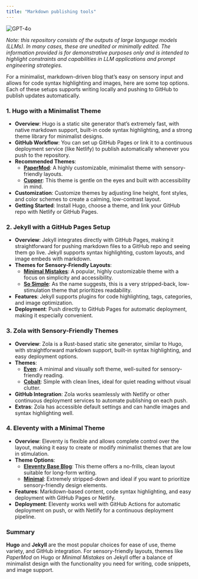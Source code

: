 ```yaml
---
title: "Markdown publishing tools"
---
```

![GPT-4o](https://img.shields.io/badge/GPT--4o-3333FF?style=for-the-badge&logo=openai&logoColor=white)



*Note: this repository consists of the outputs of large language models (LLMs). In many cases, these are unedited or minimally edited. The information provided is for demonstrative purposes only and is intended to highlight constraints and capabilities in LLM applications and prompt engineering strategies.*


For a minimalist, markdown-driven blog that’s easy on sensory input and allows for code syntax highlighting and images, here are some top options. Each of these setups supports writing locally and pushing to GitHub to publish updates automatically.

### 1. **Hugo with a Minimalist Theme**
   - **Overview**: Hugo is a static site generator that’s extremely fast, with native markdown support, built-in code syntax highlighting, and a strong theme library for minimalist designs.
   - **GitHub Workflow**: You can set up GitHub Pages or link it to a continuous deployment service (like Netlify) to publish automatically whenever you push to the repository.
   - **Recommended Themes**:
     - [**PaperMod**](https://github.com/adityatelange/hugo-PaperMod): A highly customizable, minimalist theme with sensory-friendly layouts.
     - [**Cupper**](https://github.com/zwbetz-gh/cupper-hugo-theme): This theme is gentle on the eyes and built with accessibility in mind.
   - **Customization**: Customize themes by adjusting line height, font styles, and color schemes to create a calming, low-contrast layout.
   - **Getting Started**: Install Hugo, choose a theme, and link your GitHub repo with Netlify or GitHub Pages.

### 2. **Jekyll with a GitHub Pages Setup**
   - **Overview**: Jekyll integrates directly with GitHub Pages, making it straightforward for pushing markdown files to a GitHub repo and seeing them go live. Jekyll supports syntax highlighting, custom layouts, and image embeds with markdown.
   - **Themes for Sensory-Friendly Layouts**:
     - [**Minimal Mistakes**](https://mmistakes.github.io/minimal-mistakes/): A popular, highly customizable theme with a focus on simplicity and accessibility.
     - [**So Simple**](https://github.com/mmistakes/so-simple-theme): As the name suggests, this is a very stripped-back, low-stimulation theme that prioritizes readability.
   - **Features**: Jekyll supports plugins for code highlighting, tags, categories, and image optimization.
   - **Deployment**: Push directly to GitHub Pages for automatic deployment, making it especially convenient.

### 3. **Zola with Sensory-Friendly Themes**
   - **Overview**: Zola is a Rust-based static site generator, similar to Hugo, with straightforward markdown support, built-in syntax highlighting, and easy deployment options.
   - **Themes**:
     - [**Even**](https://github.com/getzola/even): A minimal and visually soft theme, well-suited for sensory-friendly reading.
     - [**Cobalt**](https://github.com/getzola/cobalt): Simple with clean lines, ideal for quiet reading without visual clutter.
   - **GitHub Integration**: Zola works seamlessly with Netlify or other continuous deployment services to automate publishing on each push.
   - **Extras**: Zola has accessible default settings and can handle images and syntax highlighting well.

### 4. **Eleventy with a Minimal Theme**
   - **Overview**: Eleventy is flexible and allows complete control over the layout, making it easy to create or modify minimalist themes that are low in stimulation.
   - **Theme Options**:
     - [**Eleventy Base Blog**](https://github.com/11ty/eleventy-base-blog): This theme offers a no-frills, clean layout suitable for long-form writing.
     - [**Minimal**](https://github.com/11ty/eleventy-example-minimal): Extremely stripped-down and ideal if you want to prioritize sensory-friendly design elements.
   - **Features**: Markdown-based content, code syntax highlighting, and easy deployment with GitHub Pages or Netlify.
   - **Deployment**: Eleventy works well with GitHub Actions for automatic deployment on push, or with Netlify for a continuous deployment pipeline.

### Summary
**Hugo** and **Jekyll** are the most popular choices for ease of use, theme variety, and GitHub integration. For sensory-friendly layouts, themes like *PaperMod* on Hugo or *Minimal Mistakes* on Jekyll offer a balance of minimalist design with the functionality you need for writing, code snippets, and image support.